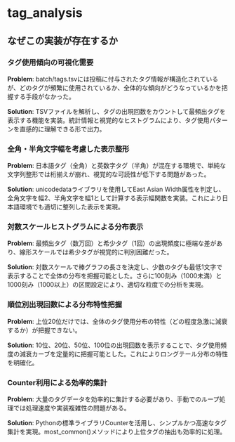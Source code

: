 # tag_analysis

## なぜこの実装が存在するか

### タグ使用傾向の可視化需要
**Problem**: batch/tags.tsvには投稿に付与されたタグ情報が構造化されているが、どのタグが頻繁に使用されているか、全体的な傾向がどうなっているかを把握する手段がなかった。

**Solution**: TSVファイルを解析し、タグの出現回数をカウントして最頻出タグを表示する機能を実装。統計情報と視覚的なヒストグラムにより、タグ使用パターンを直感的に理解できる形で出力。

### 全角・半角文字幅を考慮した表示整形
**Problem**: 日本語タグ（全角）と英数字タグ（半角）が混在する環境で、単純な文字列整形では桁揃えが崩れ、視覚的な可読性が低下する問題があった。

**Solution**: unicodedataライブラリを使用してEast Asian Width属性を判定し、全角文字を幅2、半角文字を幅1として計算する表示幅関数を実装。これにより日本語環境でも適切に整列した表示を実現。

### 対数スケールヒストグラムによる分布表示
**Problem**: 最頻出タグ（数万回）と希少タグ（1回）の出現頻度に極端な差があり、線形スケールでは希少タグが視覚的に判別困難だった。

**Solution**: 対数スケールで棒グラフの長さを決定し、少数のタグも最低1文字で表示することで全体の分布を把握可能とした。さらに100刻み（1000未満）と1000刻み（1000以上）の区間設定により、適切な粒度での分析を実現。

### 順位別出現回数による分布特性把握
**Problem**: 上位20位だけでは、全体のタグ使用分布の特性（どの程度急激に減衰するか）が把握できない。

**Solution**: 10位、20位、50位、100位の出現回数を表示することで、タグ使用頻度の減衰カーブを定量的に把握可能とした。これによりロングテール分布の特性を明確化。

### Counter利用による効率的集計
**Problem**: 大量のタグデータを効率的に集計する必要があり、手動でのループ処理では処理速度や実装複雑性の問題がある。

**Solution**: Pythonの標準ライブラリCounterを活用し、シンプルかつ高速なタグ集計を実現。most_common()メソッドにより上位タグの抽出も効率的に処理。